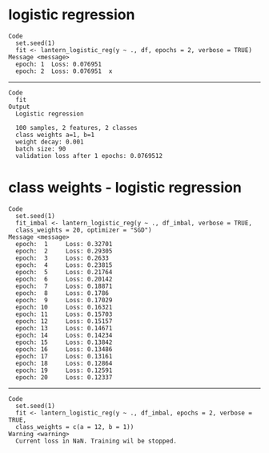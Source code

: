 # logistic regression

    Code
      set.seed(1)
      fit <- lantern_logistic_reg(y ~ ., df, epochs = 2, verbose = TRUE)
    Message <message>
      epoch: 1 	Loss: 0.076951 
      epoch: 2 	Loss: 0.076951  x 

---

    Code
      fit
    Output
      Logistic regression
      
      100 samples, 2 features, 2 classes 
      class weights a=1, b=1 
      weight decay: 0.001 
      batch size: 90 
      validation loss after 1 epochs: 0.0769512 

# class weights - logistic regression

    Code
      set.seed(1)
      fit_imbal <- lantern_logistic_reg(y ~ ., df_imbal, verbose = TRUE,
      class_weights = 20, optimizer = "SGD")
    Message <message>
      epoch:  1 	Loss: 0.32701 
      epoch:  2 	Loss: 0.29305 
      epoch:  3 	Loss: 0.2633 
      epoch:  4 	Loss: 0.23815 
      epoch:  5 	Loss: 0.21764 
      epoch:  6 	Loss: 0.20142 
      epoch:  7 	Loss: 0.18871 
      epoch:  8 	Loss: 0.1786 
      epoch:  9 	Loss: 0.17029 
      epoch: 10 	Loss: 0.16321 
      epoch: 11 	Loss: 0.15703 
      epoch: 12 	Loss: 0.15157 
      epoch: 13 	Loss: 0.14671 
      epoch: 14 	Loss: 0.14234 
      epoch: 15 	Loss: 0.13842 
      epoch: 16 	Loss: 0.13486 
      epoch: 17 	Loss: 0.13161 
      epoch: 18 	Loss: 0.12864 
      epoch: 19 	Loss: 0.12591 
      epoch: 20 	Loss: 0.12337 

---

    Code
      set.seed(1)
      fit <- lantern_logistic_reg(y ~ ., df_imbal, epochs = 2, verbose = TRUE,
      class_weights = c(a = 12, b = 1))
    Warning <warning>
      Current loss in NaN. Training wil be stopped.

